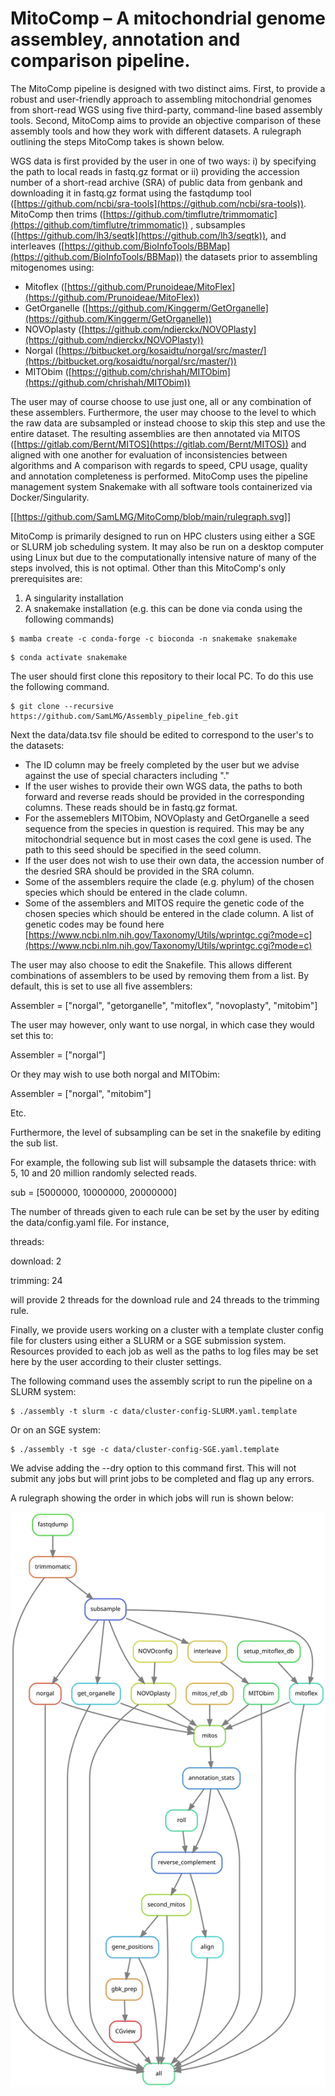 # MitoComp – A mitochondrial genome assembley, annotation and comparison pipeline.

The MitoComp pipeline is designed with two distinct aims. First, to provide a robust and user-friendly approach to assembling mitochondrial genomes from short-read WGS using five third-party, command-line based assembly tools. Second, MitoComp aims to provide an objective comparison of these assembly tools and how they work with different datasets. A rulegraph outlining the steps MitoComp takes is shown below.

WGS data is first provided by the user in one of two ways: i) by specifying the path to local reads in fastq.gz format or ii) providing the accession number of a short-read archive (SRA) of public data from genbank and downloading it in fastq.gz format using the fastqdump tool ([https://github.com/ncbi/sra-tools](https://github.com/ncbi/sra-tools)). MitoComp then trims ([https://github.com/timflutre/trimmomatic](https://github.com/timflutre/trimmomatic)) , subsamples ([https://github.com/lh3/seqtk](https://github.com/lh3/seqtk)), and interleaves ([https://github.com/BioInfoTools/BBMap](https://github.com/BioInfoTools/BBMap)) the datasets prior to assembling mitogenomes using:

- Mitoflex ([https://github.com/Prunoideae/MitoFlex](https://github.com/Prunoideae/MitoFlex))
- GetOrganelle ([https://github.com/Kinggerm/GetOrganelle](https://github.com/Kinggerm/GetOrganelle))
- NOVOplasty ([https://github.com/ndierckx/NOVOPlasty](https://github.com/ndierckx/NOVOPlasty))
- Norgal ([https://bitbucket.org/kosaidtu/norgal/src/master/](https://bitbucket.org/kosaidtu/norgal/src/master/))
- MITObim ([https://github.com/chrishah/MITObim](https://github.com/chrishah/MITObim))

The user may of course choose to use just one, all or any combination of these assemblers. Furthermore, the user may choose to the level to which the raw data are subsampled or instead choose to skip this step and use the entire dataset. The resulting assemblies are then annotated via MITOS ([https://gitlab.com/Bernt/MITOS](https://gitlab.com/Bernt/MITOS)) and aligned with one another for evaluation of inconsistencies between algorithms and A comparison with regards to speed, CPU usage, quality and annotation completeness is performed. MitoComp uses the pipeline management system Snakemake with all software tools containerized via Docker/Singularity.

[[https://github.com/SamLMG/MitoComp/blob/main/rulegraph.svg]]

MitoComp is primarily designed to run on HPC clusters using either a SGE or SLURM job scheduling system. It may also be run on a desktop computer using Linux but due to the computationally intensive nature of many of the steps involved, this is not optimal. Other than this MitoComp&#39;s only prerequisites are:

1. A singularity installation
2. A snakemake installation (e.g. this can be done via conda using the following commands)

```
$ mamba create -c conda-forge -c bioconda -n snakemake snakemake
```
```
$ conda activate snakemake
```

The user should first clone this repository to their local PC. To do this use the following command.

```
$ git clone --recursive https://github.com/SamLMG/Assembly_pipeline_feb.git
```

Next the data/data.tsv file should be edited to correspond to the user&#39;s to the datasets:

- The ID column may be freely completed by the user but we advise against the use of special characters including &quot;.&quot;
- If the user wishes to provide their own WGS data, the paths to both forward and reverse reads should be provided in the corresponding columns. These reads should be in fastq.gz format.
- For the assemeblers MITObim, NOVOplasty and GetOrganelle a seed sequence from the species in question is required. This may be any mitochondrial sequence but in most cases the coxI gene is used. The path to this seed should be specified in the seed column.
- If the user does not wish to use their own data, the accession number of the desried SRA should be provided in the SRA column.
- Some of the assemblers require the clade (e.g. phylum) of the chosen species which should be entered in the clade column.
- Some of the assemblers and MITOS require the genetic code of the chosen species which should be entered in the clade column. A list of genetic codes may be found here [https://www.ncbi.nlm.nih.gov/Taxonomy/Utils/wprintgc.cgi?mode=c](https://www.ncbi.nlm.nih.gov/Taxonomy/Utils/wprintgc.cgi?mode=c)

The user may also choose to edit the Snakefile. This allows different combinations of assemblers to be used by removing them from a list. By default, this is set to use all five assemblers:

Assembler = [&quot;norgal&quot;, &quot;getorganelle&quot;, &quot;mitoflex&quot;, &quot;novoplasty&quot;, &quot;mitobim&quot;]

The user may however, only want to use norgal, in which case they would set this to:

Assembler = [&quot;norgal&quot;]

Or they may wish to use both norgal and MITObim:

Assembler = [&quot;norgal&quot;, &quot;mitobim&quot;]

Etc.

Furthermore, the level of subsampling can be set in the snakefile by editing the sub list.

For example, the following sub list will subsample the datasets thrice: with 5, 10 and 20 million randomly selected reads.

sub = [5000000, 10000000, 20000000]

The number of threads given to each rule can be set by the user by editing the data/config.yaml file. For instance,

threads:

download: 2

trimming: 24

will provide 2 threads for the download rule and 24 threads to the trimming rule.

Finally, we provide users working on a cluster with a template cluster config file for clusters using either a SLURM or a SGE submission system. Resources provided to each job as well as the paths to log files may be set here by the user according to their cluster settings.

The following command uses the assembly script to run the pipeline on a SLURM system:

```
$ ./assembly -t slurm -c data/cluster-config-SLURM.yaml.template
```

Or on an SGE system:

```
$ ./assembly -t sge -c data/cluster-config-SGE.yaml.template
```

We advise adding the --dry option to this command first. This will not submit any jobs but will print jobs to be completed and flag up any errors.

A rulegraph showing the order in which jobs will run is shown below:

![Order of jobs](rulegraph.svg)
